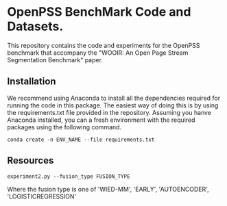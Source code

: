 # OpenPSS BenchMark Code and Datasets.

This repository contains the code and experiments for the OpenPSS benchmark that accompany the "WOOIR: An Open Page Stream Segmentation Benchmark" paper.


## Installation
We recommend using Anaconda to install all the dependencies required for running the code in this package. The easiest way of doing this is by using the requirements.txt file provided in the repository. Assuming you hanve Anaconda installed, you can a fresh environment with the required packages using the following command.

``
conda create -n ENV_NAME --file requirements.txt
``

## Resources
``
experiment2.py --fusion_type FUSION_TYPE 
``

Where the fusion type is one of 'WIED-MM', 'EARLY', 'AUTOENCODER', 'LOGISTICREGRESSION'

